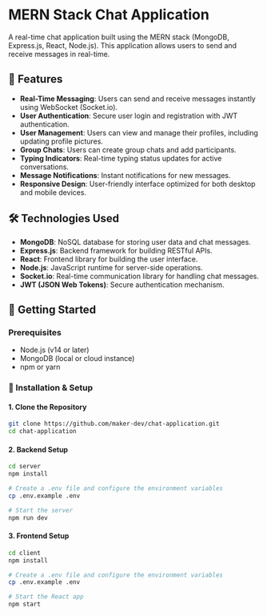 # MERN Stack Chat Application

A real-time chat application built using the MERN stack (MongoDB, Express.js, React, Node.js). This application allows users to send and receive messages in real-time.

## 🚀 Features

- **Real-Time Messaging**: Users can send and receive messages instantly using WebSocket (Socket.io).
- **User Authentication**: Secure user login and registration with JWT authentication.
- **User Management**: Users can view and manage their profiles, including updating profile pictures.
- **Group Chats**: Users can create group chats and add participants.
- **Typing Indicators**: Real-time typing status updates for active conversations.
- **Message Notifications**: Instant notifications for new messages.
- **Responsive Design**: User-friendly interface optimized for both desktop and mobile devices.

## 🛠 Technologies Used

- **MongoDB**: NoSQL database for storing user data and chat messages.
- **Express.js**: Backend framework for building RESTful APIs.
- **React**: Frontend library for building the user interface.
- **Node.js**: JavaScript runtime for server-side operations.
- **Socket.io**: Real-time communication library for handling chat messages.
- **JWT (JSON Web Tokens)**: Secure authentication mechanism.

## 📌 Getting Started

### Prerequisites

- Node.js (v14 or later)
- MongoDB (local or cloud instance)
- npm or yarn

### 🔧 Installation & Setup

#### 1. **Clone the Repository**

```bash
git clone https://github.com/maker-dev/chat-application.git
cd chat-application
```

#### 2. **Backend Setup**

```bash
cd server
npm install

# Create a .env file and configure the environment variables
cp .env.example .env

# Start the server
npm run dev
```

#### 3. **Frontend Setup**

```bash
cd client
npm install

# Create a .env file and configure the environment variables
cp .env.example .env

# Start the React app
npm start
```
